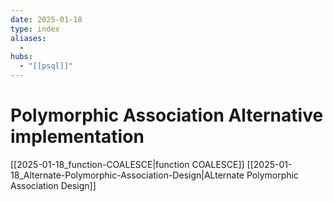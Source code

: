 ```yaml
---
date: 2025-01-18
type: index
aliases:
  -
hubs:
  - "[[psql]]"
---
```


# Polymorphic Association Alternative implementation

[[2025-01-18_function-COALESCE|function COALESCE]]
[[2025-01-18_Alternate-Polymorphic-Association-Design|ALternate Polymorphic Association Design]]
